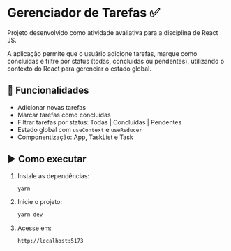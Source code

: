 # Gerenciador de Tarefas ✅

Projeto desenvolvido como atividade avaliativa para a disciplina de React JS.

A aplicação permite que o usuário adicione tarefas, marque como concluídas e filtre por status (todas, concluídas ou pendentes), utilizando o contexto do React para gerenciar o estado global.

## 🧩 Funcionalidades

- Adicionar novas tarefas
- Marcar tarefas como concluídas
- Filtrar tarefas por status: Todas | Concluídas | Pendentes
- Estado global com `useContext` e `useReducer`
- Componentização: App, TaskList e Task

## ▶️ Como executar

1. Instale as dependências:
   ```bash
   yarn
2. Inicie o projeto:
    ```bash
   yarn dev
3. Acesse em: 
   ```bash
   http://localhost:5173